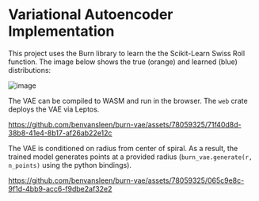 # Variational Autoencoder Implementation

This project uses the Burn library to learn the the Scikit-Learn Swiss Roll function. The image below shows the true (orange) and learned (blue) distributions:

![image](https://github.com/benvansleen/burn-vae/assets/78059325/6ac56ac3-1edd-41cf-ba57-77ba95a845d5)


The VAE can be compiled to WASM and run in the browser. The `web` crate deploys the VAE via Leptos.

https://github.com/benvansleen/burn-vae/assets/78059325/71f40d8d-38b8-41e4-8b17-af26ab22e12c


The VAE is conditioned on radius from center of spiral. As a result, the trained model generates points at a provided radius (`burn_vae.generate(r, n_points)` using the python bindings).

https://github.com/benvansleen/burn-vae/assets/78059325/065c9e8c-9f1d-4bb9-acc6-f9dbe2af32e2
